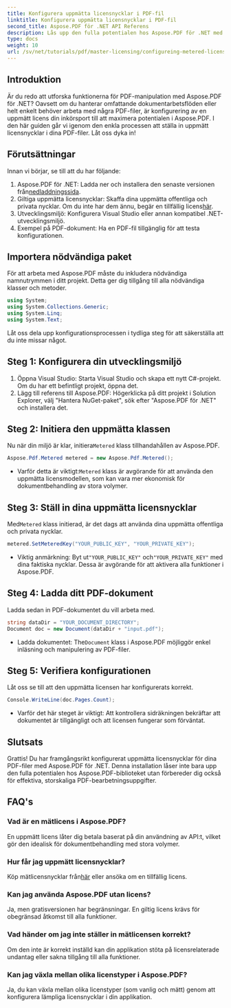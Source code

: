 ```yaml
---
title: Konfigurera uppmätta licensnycklar i PDF-fil
linktitle: Konfigurera uppmätta licensnycklar i PDF-fil
second_title: Aspose.PDF för .NET API Referens
description: Lås upp den fulla potentialen hos Aspose.PDF för .NET med vår steg-för-steg-guide för att konfigurera mätlicenser. Oavsett om du hanterar omfattande PDF-arbetsflöden eller gör mindre justeringar.
type: docs
weight: 10
url: /sv/net/tutorials/pdf/master-licensing/configureing-metered-license-keys/
---
```

## Introduktion

Är du redo att utforska funktionerna för PDF-manipulation med Aspose.PDF för .NET? Oavsett om du hanterar omfattande dokumentarbetsflöden eller helt enkelt behöver arbeta med några PDF-filer, är konfigurering av en uppmätt licens din inkörsport till att maximera potentialen i Aspose.PDF. I den här guiden går vi igenom den enkla processen att ställa in uppmätt licensnycklar i dina PDF-filer. Låt oss dyka in!

## Förutsättningar

Innan vi börjar, se till att du har följande:

1.  Aspose.PDF för .NET: Ladda ner och installera den senaste versionen från[nedladdningssida](https://releases.aspose.com/pdf/net/).
2.  Giltiga uppmätta licensnycklar: Skaffa dina uppmätta offentliga och privata nycklar. Om du inte har dem ännu, begär en tillfällig licens[här](https://purchase.aspose.com/temporary-license/).
3. Utvecklingsmiljö: Konfigurera Visual Studio eller annan kompatibel .NET-utvecklingsmiljö.
4. Exempel på PDF-dokument: Ha en PDF-fil tillgänglig för att testa konfigurationen.

## Importera nödvändiga paket

För att arbeta med Aspose.PDF måste du inkludera nödvändiga namnutrymmen i ditt projekt. Detta ger dig tillgång till alla nödvändiga klasser och metoder.

```csharp
using System;
using System.Collections.Generic;
using System.Linq;
using System.Text;
```

Låt oss dela upp konfigurationsprocessen i tydliga steg för att säkerställa att du inte missar något.

## Steg 1: Konfigurera din utvecklingsmiljö

1. Öppna Visual Studio: Starta Visual Studio och skapa ett nytt C#-projekt. Om du har ett befintligt projekt, öppna det.
2. Lägg till referens till Aspose.PDF: Högerklicka på ditt projekt i Solution Explorer, välj "Hantera NuGet-paket", sök efter "Aspose.PDF för .NET" och installera det.

## Steg 2: Initiera den uppmätta klassen

 Nu när din miljö är klar, initiera`Metered` klass tillhandahållen av Aspose.PDF.

```csharp
Aspose.Pdf.Metered metered = new Aspose.Pdf.Metered();
```

-  Varför detta är viktigt:`Metered` klass är avgörande för att använda den uppmätta licensmodellen, som kan vara mer ekonomisk för dokumentbehandling av stora volymer.

## Steg 3: Ställ in dina uppmätta licensnycklar

 Med`Metered` klass initierad, är det dags att använda dina uppmätta offentliga och privata nycklar.

```csharp
metered.SetMeteredKey("YOUR_PUBLIC_KEY", "YOUR_PRIVATE_KEY");
```

-  Viktig anmärkning: Byt ut`"YOUR_PUBLIC_KEY"` och`"YOUR_PRIVATE_KEY"` med dina faktiska nycklar. Dessa är avgörande för att aktivera alla funktioner i Aspose.PDF.

## Steg 4: Ladda ditt PDF-dokument

Ladda sedan in PDF-dokumentet du vill arbeta med.

```csharp
string dataDir = "YOUR_DOCUMENT_DIRECTORY";
Document doc = new Document(dataDir + "input.pdf");
```

-  Ladda dokumentet: The`Document` klass i Aspose.PDF möjliggör enkel inläsning och manipulering av PDF-filer.

## Steg 5: Verifiera konfigurationen

Låt oss se till att den uppmätta licensen har konfigurerats korrekt.

```csharp
Console.WriteLine(doc.Pages.Count);
```

- Varför det här steget är viktigt: Att kontrollera sidräkningen bekräftar att dokumentet är tillgängligt och att licensen fungerar som förväntat.

## Slutsats

Grattis! Du har framgångsrikt konfigurerat uppmätta licensnycklar för dina PDF-filer med Aspose.PDF för .NET. Denna installation låser inte bara upp den fulla potentialen hos Aspose.PDF-biblioteket utan förbereder dig också för effektiva, storskaliga PDF-bearbetningsuppgifter.

## FAQ's

### Vad är en mätlicens i Aspose.PDF?  
En uppmätt licens låter dig betala baserat på din användning av API:t, vilket gör den idealisk för dokumentbehandling med stora volymer.

### Hur får jag uppmätt licensnycklar?  
 Köp mätlicensnycklar från[här](https://purchase.aspose.com/buy) eller ansöka om en tillfällig licens.

### Kan jag använda Aspose.PDF utan licens?  
Ja, men gratisversionen har begränsningar. En giltig licens krävs för obegränsad åtkomst till alla funktioner.

### Vad händer om jag inte ställer in mätlicensen korrekt?  
Om den inte är korrekt inställd kan din applikation stöta på licensrelaterade undantag eller sakna tillgång till alla funktioner.

### Kan jag växla mellan olika licenstyper i Aspose.PDF?  
Ja, du kan växla mellan olika licenstyper (som vanlig och mätt) genom att konfigurera lämpliga licensnycklar i din applikation.